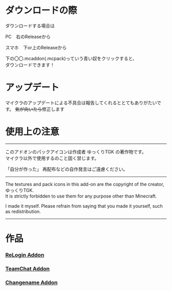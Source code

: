 # ダウンロードの際
ダウンロードする場合は<br>

PC　右のReleaseから<br>

スマホ　下or上のReleaseから<br>

下の〇〇.mcaddon(.mcpack)っていう青い奴をクリックすると、<br>
ダウンロードできます！

# アップデート
マイクラのアップデートによる不具合は報告してくれるととてもありがたいです。
~~気が向いたら~~修正します

# 使用上の注意
**********************************************************

このアドオンのパックアイコンは作成者 ゆっくりTGK の著作物です。<br>
マイクラ以外で使用するのこと固く禁じます。<br>

「自分が作った」 再配布などの自作発言はご遠慮ください。<br>

**********************************************************

The textures and pack icons in this add-on are the copyright of the creator, ゆっくりTGK.<br>
It is strictly forbidden to use them for any purpose other than Minecraft.<br>

I made it myself. Please refrain from saying that you made it yourself, such as redistribution.<br>

**********************************************************

# 作品
### [ReLogin Addon](https://github.com/TAKUTAKU/ReLogin-Addon.git)
### [TeamChat Addon](https://github.com/TAKUTAKU/TeamChat-Addon.git)
### [Changename Addon](https://github.com/TAKUTAKU/ChangeName-Addon.git)
